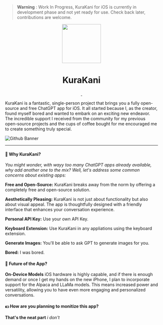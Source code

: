 > **Warning** : Work In Progress, KuraKani for iOS is currently in development phase and not yet ready for use. Check back later, contributions are welcome.

<p align="center">
  <img src="https://github.com/Aayush9029/KuraKani/assets/43297314/0ca58d05-e026-4fc4-94c5-32652b627836" height="128">
  <h1 align="center">KuraKani</h1>
</p>


<p align="center">
  <a aria-label="Follow Developer on Linkedin" href="https://www.linkedin.com/in/aayush-p-616b6b16a/" target="_blank">
    <img alt="" src="https://img.shields.io/badge/Follow%20@Aayush Pokharel-black.svg?style=for-the-badge&logo=Linkedin">
  </a>

<!--     <a aria-label="Download App" href="https://aayush9029.gumroad.com/l/boltapp" target="_blank">
    <img alt="" src="https://img.shields.io/badge/Download%20Latest%20Version-black.svg?style=for-the-badge&logo=apple">
  </a> -->
  <a aria-label="Buy me a coffee (support app's development)" href="https://www.buymeacoffee.com/swiftdev" target="_blank">
    <img alt="" src="https://img.shields.io/badge/Support%20Development-black.svg?style=for-the-badge&logo=ko-fi">
  </a>
</p>

KuraKani is a fantastic, single-person project that brings you a fully open-source and free ChatGPT app for iOS. It all started because I, as the creator, found myself bored and wanted to embark on an exciting new endeavor. The incredible support I received from the community for my previous open-source projects and the cups of coffee bought for me encouraged me to create something truly special.

![Github Banner](https://github.com/Aayush9029/KuraKani/assets/43297314/b57bbf7b-b9c4-426b-a831-cfdd82cbf3b4)

---

#### 🤔 Why KuraKani?

*You might wonder, with wayy *too many* ChatGPT apps already available, why add another one to the mix? Well, let's address some common concerns about existing apps:*

**Free and Open-Source:** KuraKani breaks away from the norm by offering a completely free and open-source solution.

**Aesthetically Pleasing:** KuraKani is not just about functionality but also about visual appeal. The app is thoughtfully designed with a friendly interface that enhances your conversation experience.

**Personal API Key:** Use your own API Key.

**Keyboard Extension:** Use KuraKani in any appliations using the keyboard extension.

**Generate Images:** You'll be able to ask GPT to generate images for you.

**Bored:** I was bored.

#### 🚀 Future of the App?

**On-Device Models** iOS hardware is highly capable, and if there is enough demand or once I get my hands on the new iPhone, I plan to incorporate support for the Alpaca and LLaMa models. This means increased power and versatility, allowing you to have even more engaging and personalized conversations.

#### 💵 How are you planning to monitize this app?

**That's the neat part** _i don't_
